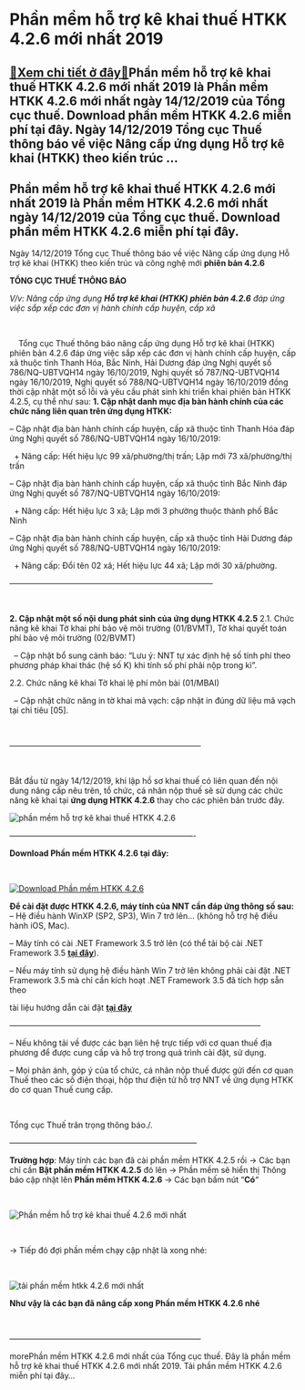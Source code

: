 Phần mềm hỗ trợ kê khai thuế HTKK 4.2.6 mới nhất 2019
=====================================================

[:gift:Xem chi tiết ở đây:gift:](https://hddtvn.com/phan-mem-ho-tro-ke-khai-thue-htkk-4-2-6-moi-nhat-2019/)Phần mềm hỗ trợ kê khai thuế HTKK 4.2.6 mới nhất 2019 là Phần mềm HTKK 4.2.6 mới nhất ngày 14/12/2019 của Tổng cục thuế. Download phần mềm HTKK 4.2.6 miễn phí tại đây. Ngày 14/12/2019 Tổng cục Thuế thông báo về việc Nâng cấp ứng dụng Hỗ trợ kê khai (HTKK) theo kiến trúc …
--------------------------------------------------------------------------------------------------------------------------------------------------------------------------------------------------------------------------------------------------------------------------------



Phần mềm hỗ trợ kê khai thuế HTKK 4.2.6 mới nhất 2019 là Phần mềm HTKK 4.2.6 mới nhất ngày 14/12/2019 của Tổng cục thuế. Download phần mềm HTKK 4.2.6 miễn phí tại đây.
-------------------------------------------------------------------------------------------------------------------------------------------------------------------------


Ngày 14/12/2019 Tổng cục Thuế thông báo về việc Nâng cấp ứng dụng Hỗ trợ kê khai (HTKK) theo kiến trúc và công nghệ mới **phiên bản 4.2.6**



**TỔNG CỤC THUẾ THÔNG BÁO**

*V/v: Nâng cấp ứng dụng **Hỗ trợ kê khai (HTKK) phiên bản 4.2.6** đáp ứng việc sắp xếp các đơn vị hành chính cấp huyện, cấp xã*  

  

    Tổng cục Thuế thông báo nâng cấp ứng dụng Hỗ trợ kê khai (HTKK) phiên bản 4.2.6 đáp ứng việc sắp xếp các đơn vị hành chính cấp huyện, cấp xã thuộc tỉnh Thanh Hóa, Bắc Ninh, Hải Dương đáp ứng Nghị quyết số 786/NQ-UBTVQH14 ngày 16/10/2019, Nghị quyết số 787/NQ-UBTVQH14 ngày 16/10/2019, Nghị quyết số 788/NQ-UBTVQH14 ngày 16/10/2019 đồng thời cập nhật một số lỗi và yêu cầu phát sinh khi triển khai phiên bản HTKK 4.2.5, cụ thể như sau:
**1. Cập nhật danh mục địa bàn hành chính của các chức năng liên quan trên ứng dụng HTKK:**


 – Cập nhật địa bàn hành chính cấp huyện, cấp xã thuộc tỉnh Thanh Hóa đáp ứng Nghị quyết số 786/NQ-UBTVQH14 ngày 16/10/2019:  

   + Nâng cấp: Hết hiệu lực 99 xã/phường/thị trấn; Lập mới 73 xã/phường/thị trấn


 – Cập nhật địa bàn hành chính cấp huyện, cấp xã thuộc tỉnh Bắc Ninh đáp ứng Nghị quyết số 787/NQ-UBTVQH14 ngày 16/10/2019:  

   + Nâng cấp: Hết hiệu lực 3 xã; Lập mới 3 phường thuộc thành phố Bắc Ninh


 – Cập nhật địa bàn hành chính cấp huyện, cấp xã thuộc tỉnh Hải Dương đáp ứng Nghị quyết số 788/NQ-UBTVQH14 ngày 16/10/2019:  

   + Nâng cấp: Đổi tên 02 xã; Hết hiệu lực 44 xã; Lập mới 30 xã/phường.



—————————————————————————–  

  

**2. Cập nhật một số nội dung phát sinh của ứng dụng HTKK 4.2.5**
 2.1. Chức năng kê khai Tờ khai phí bảo vệ môi trường (01/BVMT), Tờ khai quyết toán phí bảo vệ môi trường (02/BVMT)  

   – Cập nhật bổ sung cảnh báo: “Lưu ý: NNT tự xác định hệ số tính phí theo phương pháp khai thác (hệ số K) khi tính số phí phải nộp trong kì”.


 2.2. Chức năng kê khai Tờ khai lệ phí môn bài (01/MBAI)  

   – Cập nhật chức năng in tờ khai mã vạch: cập nhật in đúng dữ liệu mã vạch tại chỉ tiêu [05].

  

  

————————————————————————

  

Bắt đầu từ ngày 14/12/2019, khi lập hồ sơ khai thuế có liên quan đến nội dung nâng cấp nêu trên, tổ chức, cá nhân nộp thuế sẽ sử dụng các chức năng kê khai tại **ứng dụng HTKK 4.2.6** thay cho các phiên bản trước đây.

  

![phần mềm hỗ trợ kê khai thuế HTKK 4.2.6](https://hddtvn.com/wp-content/uploads/2021/01/phan-mem-ho-ke-khai-thue-HTKK-4_2_6.png "phần mềm hỗ trợ kê khai thuế HTKK 4.2.6")

  

———————————————————————-


**Download Phần mềm HTKK 4.2.6 tại đây:**  

  

[![Download Phần mềm HTKK 4.2.6](https://hddtvn.com/wp-content/uploads/2021/01/tai-xuong.png "Download Phần mềm HTKK 4.2.6")](https://www.fshare.vn/file/DJDXADP7JVIO "Download Phần mềm HTKK 4.2.6")


**Để cài đặt được HTKK 4.2.6, máy tính của NNT cần đáp ứng thông số sau:**
– Hệ điều hành WinXP (SP2, SP3), Win 7 trở lên… (không hỗ trợ hệ điều hành iOS, Mac).


– Máy tính có cài .NET Framework 3.5 trở lên (có thể tải bộ cài .NET Framework 3.5 **[tại đây](https://www.fshare.vn/file/F4X6R3TJZ5FH "tải NET Frameword 3.5")**).


 – Nếu máy tính sử dụng hệ điều hành Win 7 trở lên không phải cài đặt .NET Framework 3.5 mà chỉ cần kích hoạt .NET Framework 3.5 đã tích hợp sẵn theo 

tài liệu hướng dẫn cài đặt **[tại đây](http://www.gdt.gov.vn/wps/wcm/connect/ee2414f2-f093-4eb7-91bf-7df936c36444/HD+cai+dat+HTKK+4.0.pdf?MOD=AJPERES&CACHEID=ROOTWORKSPACEee2414f2-f093-4eb7-91bf-7df936c36444 "hướng dẫn cài đặt htkk 4.0")**

  

 ———————————————————————————————–

– Nếu không tải về được các bạn liên hệ trực tiếp với cơ quan thuế địa phương để được cung cấp và hỗ trợ trong quá trình cài đặt, sử dụng.


– Mọi phản ánh, góp ý của tổ chức, cá nhân nộp thuế được gửi đến cơ quan Thuế theo các số điện thoại, hộp thư điện tử hỗ trợ NNT về ứng dụng HTKK do cơ quan Thuế cung cấp.  

 



Tổng cục Thuế trân trọng thông báo./.

  

———————————————————————–

  

**Trường hợp**: Máy tính các bạn đã cài phần mềm HTKK 4.2.5 rồi -> Các bạn chỉ cần **Bật phần mềm HTKK 4.2.5** đó lên -> Phần mềm sẽ hiển thị Thông báo cập nhật lên **Phần mềm HTKK 4.2.6** -> Các bạn bấm nút “**Có**“  

  

![Phần mềm hỗ trợ kê khai thuế 4.2.6 mới nhất](https://hddtvn.com/wp-content/uploads/2021/01/phan-mem-ho-tro-ke-khai-thue-4_2_6-moi-nhat.png "Phần mềm hỗ trợ kê khai thuế 4.2.6 mới nhất")  

  

-> Tiếp đó đợi phần mềm chạy cập nhật là xong nhé:  

  

![tải phần mềm htkk 4.2.6 mới nhất](https://hddtvn.com/wp-content/uploads/2021/01/tai-phan-mem-htkk-4-2_6-moi-nhat.png "tải phần mềm htkk 4.2.6 mới nhất")

**Như vậy là các bạn đã nâng cấp xong Phần mềm HTKK 4.2.6 nhé**

  

————————————————————————

morePhần mềm HTKK 4.2.6 mới nhất của Tổng cục thuế. Đây là phần mềm hỗ trợ kê khai thuế HTKK 4.2.6 mới nhất 2019. Tải phần mềm HTKK 4.2.6 miễn phí tại đây…

